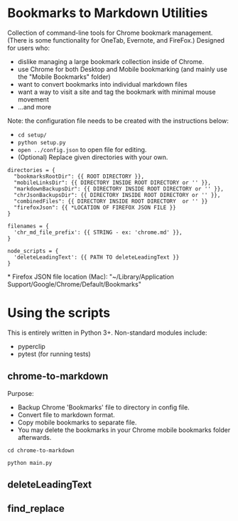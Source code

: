 # Bookmarks to Markdown Utilities

Collection of command-line tools for Chrome bookmark management. (There is some functionality for OneTab, Evernote, and FireFox.) Designed for users who:

- dislike managing a large bookmark collection inside of Chrome.
- use Chrome for both Desktop and Mobile bookmarking (and mainly use the "Mobile Bookmarks" folder)
- want to convert bookmarks into individual markdown files
- want a way to visit a site and tag the bookmark with minimal mouse movement
- ...and more

Note: the configuration file needs to be created with the instructions below:

- `cd setup/`
- `python setup.py`
- `open ../config.json` to open file for editing.
- (Optional) Replace given directories with your own.

```
directories = {
  "bookmarksRootDir": {{ ROOT DIRECTORY }},
  "mobileLinksDir": {{ DIRECTORY INSIDE ROOT DIRECTORY or '' }},
  "markdownBackupsDir": {{ DIRECTORY INSIDE ROOT DIRECTORY or '' }},
  "chrJsonBackupsDir": {{ DIRECTORY INSIDE ROOT DIRECTORY or '' }},
  "combinedFiles": {{ DIRECTORY INSIDE ROOT DIRECTORY  or '' }}
  "firefoxJson": {{ *LOCATION OF FIREFOX JSON FILE }}
}

filenames = {
  'chr_md_file_prefix': {{ STRING - ex: 'chrome.md' }},
}

node_scripts = {
  'deleteLeadingText': {{ PATH TO deleteLeadingText }}
}
```

\* Firefox JSON file location (Mac): "~/Library/Application Support/Google/Chrome/Default/Bookmarks"

# Using the scripts

This is entirely written in Python 3+. Non-standard modules include:

- pyperclip
- pytest (for running tests)

## chrome-to-markdown

Purpose:

- Backup Chrome 'Bookmarks' file to directory in config file.
- Convert file to markdown format.
- Copy mobile bookmarks to separate file.
- You may delete the bookmarks in your Chrome mobile bookmarks folder afterwards.

`cd chrome-to-markdown`

`python main.py`

## deleteLeadingText


## find_replace

